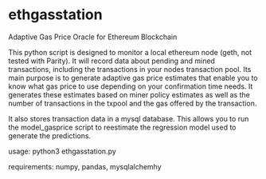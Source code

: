 # ethgasstation
Adaptive Gas Price Oracle for Ethereum Blockchain

This python script is designed to monitor a local ethereum node (geth, not tested with Parity).  It will record data about pending and mined transactions, including the transactions in your nodes transaction pool.  Its main purpose is to generate adaptive gas price estimates that enable you to know what gas price to use depending on your confirmation time needs. It generates these estimates based on miner policy estimates as well as the number of transactions in the txpool and the gas offered by the transaction.

It also stores transaction data in a mysql database.  This allows you to run the model_gasprice script to reestimate the regression model used to generate the predictions.  

usage:  python3 ethgasstation.py

requirements: numpy, pandas, mysqlalchemhy
